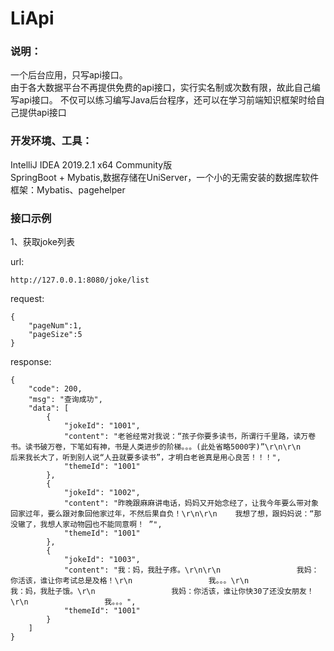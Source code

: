 # LiApi
### 说明：  
一个后台应用，只写api接口。  
由于各大数据平台不再提供免费的api接口，实行实名制或次数有限，故此自己编写api接口。
不仅可以练习编写Java后台程序，还可以在学习前端知识框架时给自己提供api接口 

### 开发环境、工具：  
IntelliJ IDEA 2019.2.1 x64  Community版  
SpringBoot + Mybatis,数据存储在UniServer，一个小的无需安装的数据库软件  
框架：Mybatis、pagehelper

### 接口示例  
1、获取joke列表  

url:
```
http://127.0.0.1:8080/joke/list
```
request:
```
{
	"pageNum":1,
	"pageSize":5
}
```
response:
```
{
    "code": 200,
    "msg": "查询成功",
    "data": [
        {
            "jokeId": "1001",
            "content": "老爸经常对我说：“孩子你要多读书，所谓行千里路，读万卷书。读书破万卷，下笔如有神，书是人类进步的阶梯。。。(此处省略5000字)”\r\n\r\n                 后来我长大了，听到别人说“人丑就要多读书”，才明白老爸真是用心良苦！！！",
            "themeId": "1001"
        },
        {
            "jokeId": "1002",
            "content": "昨晚跟麻麻讲电话，妈妈又开始念经了，让我今年要么带对象回家过年，要么跟对象回他家过年，不然后果自负！\r\n\r\n    我想了想，跟妈妈说：“那没辙了，我想人家动物园也不能同意啊！ ”",
            "themeId": "1001"
        },
        {
            "jokeId": "1003",
            "content": "我：妈，我肚子疼。\r\n\r\n                 我妈：你活该，谁让你考试总是及格！\r\n                 我。。。\r\n                 我：妈，我肚子饿。\r\n                 我妈：你活该，谁让你快30了还没女朋友！\r\n                 我。。。",
            "themeId": "1001"
        }
    ]
}
```